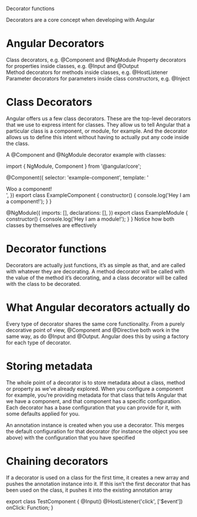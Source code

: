 Decorator functions

Decorators are a core concept when developing with Angular

# Angular Decorators

  Class decorators, e.g. @Component and @NgModule 
  Property decorators for properties inside classes, e.g. @Input and @Output  
  Method decorators for methods inside classes, e.g. @HostListener  
  Parameter decorators for parameters inside class constructors, e.g. @Inject 

# Class Decorators
Angular offers us a few class decorators. These are the top-level decorators that we use to express intent for classes. They allow us to tell Angular that a particular class is a component, or module, for example. And the decorator allows us to define this intent without having to actually put any code inside the class.

A @Component and @NgModule decorator example with classes:

import { NgModule, Component } from '@angular/core';

@Component({
  selector: 'example-component',
  template: '<div>Woo a component!</div>',
})
export class ExampleComponent {
  constructor() {
    console.log('Hey I am a component!');
  }
}

@NgModule({
  imports: [],
  declarations: [],
})
export class ExampleModule {
  constructor() {
    console.log('Hey I am a module!');
  }
}
Notice how both classes by themselves are effectively 

# Decorator functions
Decorators are actually just functions, it’s as simple as that, and are called with whatever they are decorating.
A method decorator will be called with the value of the method it’s decorating, 
and a class decorator will be called with the class to be decorated.

# What Angular decorators actually do
Every type of decorator shares the same core functionality. From a purely decorative point of view, 
@Component and @Directive both work in the same way, as do @Input and @Output. 
Angular does this by using a factory for each type of decorator.

# Storing metadata
The whole point of a decorator is to store metadata about a class, method or property as we’ve already explored. When you configure a component for example, you’re providing metadata for that class that tells Angular that we have a component, and that component has a specific configuration.
Each decorator has a base configuration that you can provide for it, with some defaults applied for you.

An annotation instance is created when you use a decorator. This merges the default configuration for that decorator (for instance the object you see above) with the configuration that you have specified

# Chaining decorators
If a decorator is used on a class for the first time, it creates a new array and pushes the annotation instance into it. If this isn’t the first decorator that has been used on the class, it pushes it into the existing annotation array

export class TestComponent {
  @Input()
  @HostListener('click', ['$event'])
  onClick: Function;
}

